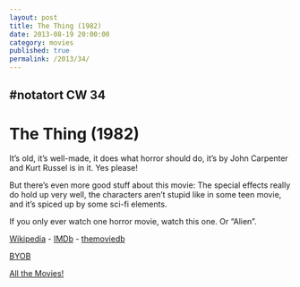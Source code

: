 ```yaml
---
layout: post
title: The Thing (1982)
date: 2013-08-19 20:00:00
category: movies
published: true
permalink: /2013/34/
---
```


## \#notatort CW 34
# The Thing \(1982\)

It’s old, it’s well-made, it does what horror should do, it’s by John Carpenter and Kurt Russel is in it. Yes please!

But there’s even more good stuff about this movie: The special effects really do hold up very well, the characters aren’t stupid like in some teen movie, and it’s spiced up by some sci-fi elements.

If you only ever watch one horror movie, watch this one. Or “Alien”.

[Wikipedia](http://cl.ly/3U0u363H322T)  - [IMDb](http://www.imdb.com/title/tt0084787/?ref_=fn_al_tt_1) - [themoviedb](http://www.themoviedb.org/search?query=the+thing)

[BYOB](http://cl.ly/2J00401c0V0J)

[All the Movies!](http://movie.timmschoof.com/allthemovies/)

<!--include jquery & backstretch-->

<script type="text/javascript" src="https://ajax.googleapis.com/ajax/libs/jquery/1.7.2/jquery.min.js"></script>

<script type="text/javascript" src="http://movie.timmschoof.com/jquery.backstretch.min.js"></script>

<script type="text/javascript">

$(function(){

     $(window).resize(function(){
     
         if($(this).width() >= 767){
         
             $.backstretch("http://movie.timmschoof.com/bg34.jpg", {speed: 150});
             
         }
         
      })
      
      .resize();//trigger resize on page load
      
});

</script>